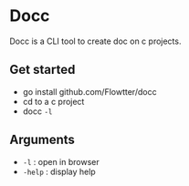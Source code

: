 # Docc
Docc is a CLI tool to create doc on c projects.

## Get started

* go install github.com/Flowtter/docc
* cd to a c project
* docc `-l`

## Arguments
* `-l` : open in browser
* `-help` : display help